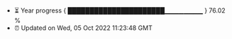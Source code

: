 - ⏳ Year progress { ██████████████████████▁▁▁▁▁▁▁▁ } 76.02 %
- ⏰ Updated on Wed, 05 Oct 2022 11:23:48 GMT

